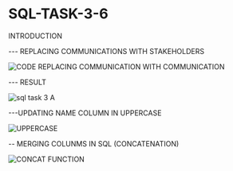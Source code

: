 # SQL-TASK-3-6
INTRODUCTION

--- REPLACING COMMUNICATIONS WITH STAKEHOLDERS


![CODE REPLACING COMMUNICATION WITH COMMUNICATION](https://github.com/Janeamaka94/SQL-TASK-3-6/assets/144977337/1dfbd87d-5a51-45ad-b8c8-d0f7ca744bde)


--- RESULT

![sql task 3 A](https://github.com/Janeamaka94/SQL-TASK-3-6/assets/144977337/c5b83a87-21d3-46fe-9195-70045140e237)


---UPDATING NAME COLUMN IN UPPERCASE


![UPPERCASE](https://github.com/Janeamaka94/SQL-TASK-3-6/assets/144977337/8c0f8182-acd2-403e-9952-0e9bbba24e4f)


-- MERGING COLUNMS IN SQL (CONCATENATION)


![CONCAT FUNCTION](https://github.com/Janeamaka94/SQL-TASK-3-6/assets/144977337/adb3bf6e-8267-4cfe-a563-d76fb6c78265)









